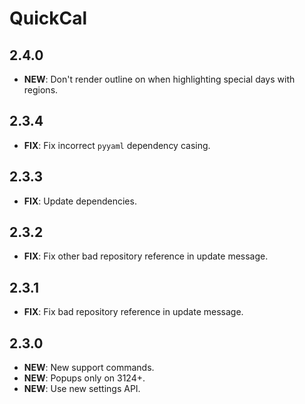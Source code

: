 # QuickCal

## 2.4.0

- **NEW**: Don't render outline on when highlighting special days with regions.

## 2.3.4

- **FIX**: Fix incorrect `pyyaml` dependency casing.

## 2.3.3

- **FIX**: Update dependencies.

## 2.3.2

- **FIX**: Fix other bad repository reference in update message.

## 2.3.1

- **FIX**: Fix bad repository reference in update message.

## 2.3.0

- **NEW**: New support commands.
- **NEW**: Popups only on 3124+.
- **NEW**: Use new settings API.
